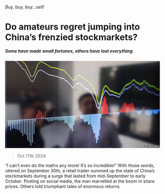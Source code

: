 ###### Buy, buy, buy…sell!

# Do amateurs regret jumping into China’s frenzied stockmarkets? 

##### Some have made small fortunes, others have lost everything 

![image](images/20241019_CNP501.jpg) 

> Oct 17th 2024 

“I can’t even do the maths any more! It’s so incredible!” With those words, uttered on September 30th, a retail trader summed up the state of China’s stockmarkets during a surge that lasted from mid-September to early October. Posting on social media, the man marvelled at the boom in share prices. Others told triumphant tales of enormous returns.


